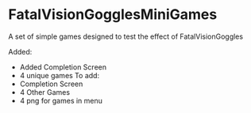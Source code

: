 # FatalVisionGogglesMiniGames
A set of simple games designed to test the effect of FatalVisionGoggles

Added:
- Added Completion Screen
- 4 unique games
To add: 
- Completion Screen
- 4 Other Games
- 4 png for games in menu
